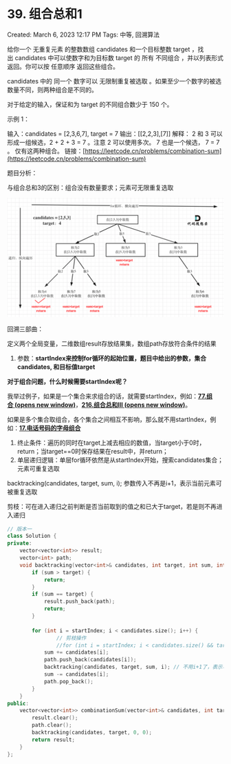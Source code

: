 # 39. 组合总和1

Created: March 6, 2023 12:17 PM
Tags: 中等, 回溯算法

给你一个 无重复元素 的整数数组 candidates 和一个目标整数 target ，找出 candidates 中可以使数字和为目标数 target 的 所有 不同组合 ，并以列表形式返回。你可以按 任意顺序 返回这些组合。

candidates 中的 同一个 数字可以 无限制重复被选取 。如果至少一个数字的被选数量不同，则两种组合是不同的。

对于给定的输入，保证和为 target 的不同组合数少于 150 个。

示例 1：

输入：candidates = [2,3,6,7], target = 7
输出：[[2,2,3],[7]]
解释：
2 和 3 可以形成一组候选，2 + 2 + 3 = 7 。注意 2 可以使用多次。
7 也是一个候选， 7 = 7 。
仅有这两种组合。
链接：[https://leetcode.cn/problems/combination-sum](https://leetcode.cn/problems/combination-sum)

题目分析：

与组合总和3的区别：组合没有数量要求；元素可无限重复选取

![Untitled](Untitled%2027.png)

回溯三部曲：

定义两个全局变量，二维数组result存放结果集，数组path存放符合条件的结果

1. 参数：**startIndex来控制for循环的起始位置，题目中给出的参数，集合candidates, 和目标值target**

**对于组合问题，什么时候需要startIndex呢？**

我举过例子，如果是一个集合来求组合的话，就需要startIndex，例如：**[77.组合 (opens new window)](https://programmercarl.com/0077.%E7%BB%84%E5%90%88.html)**，**[216.组合总和III (opens new window)](https://programmercarl.com/0216.%E7%BB%84%E5%90%88%E6%80%BB%E5%92%8CIII.html)**。

如果是多个集合取组合，各个集合之间相互不影响，那么就不用startIndex，例如：**[17.电话号码的字母组合](https://programmercarl.com/0017.%E7%94%B5%E8%AF%9D%E5%8F%B7%E7%A0%81%E7%9A%84%E5%AD%97%E6%AF%8D%E7%BB%84%E5%90%88.html)**

1. 终止条件：遍历的同时在target上减去相应的数值，当target小于0时，return；当target==0时保存结果在result中，并return；
2. 单层递归逻辑：单层for循环依然是从startIndex开始，搜索candidates集合；元素可重复选取

backtracking(candidates, target, sum, i); 参数传入不再是i+1，表示当前元素可被重复选取

剪枝：可在进入递归之前判断是否当前取到的值之和已大于target，若是则不再进入递归

```cpp
// 版本一
class Solution {
private:
    vector<vector<int>> result;
    vector<int> path;
    void backtracking(vector<int>& candidates, int target, int sum, int startIndex) {
        if (sum > target) {
            return;
        }
        if (sum == target) {
            result.push_back(path);
            return;
        }

        for (int i = startIndex; i < candidates.size(); i++) {
				// 剪枝操作
				//for (int i = startIndex; i < candidates.size() && target - candidates[i] >= 0; i++)
            sum += candidates[i];
            path.push_back(candidates[i]);
            backtracking(candidates, target, sum, i); // 不用i+1了，表示可以重复读取当前的数
            sum -= candidates[i];
            path.pop_back();
        }
    }
public:
    vector<vector<int>> combinationSum(vector<int>& candidates, int target) {
        result.clear();
        path.clear();
        backtracking(candidates, target, 0, 0);
        return result;
    }
};
```